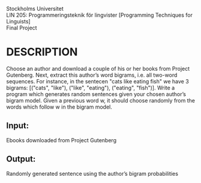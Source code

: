 
</b> Stockholms Universitet</b><br>
LIN 205: Programmeringsteknik för lingvister [Programming Techniques for Linguists] <br>
Final Project<br>

<H1>DESCRIPTION</h1>
Choose an author and download a couple of his or her books from Project Gutenberg. Next, extract this author’s word bigrams, i.e. all two-word sequences. For instance, in the sentecen "cats like eating fish" we have 3 bigrams: [("cats", "like"), ("like", "eating"), ("eating", "fish")]. Write a program which generates random sentences given your chosen author’s bigram model. Given a previous word w, it should choose randomly from the words which follow w in the bigram model.

<h2> Input:</h2>
Ebooks downloaded from Project Gutenberg 
<h2> Output:</h2>
Randomly generated sentence using the author’s bigram probabilities
